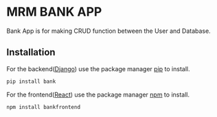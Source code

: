 # MRM BANK APP
Bank App is for making CRUD function between the User and Database.

## Installation 
For the backend([Django](https://www.djangoproject.com/)) use the package manager [pip](https://pip.pypa.io/en/stable/) to install.

```bash
pip install bank
```

For the frontend([React](https://reactjs.org/)) use the package manager [npm](https://www.npmjs.com/get-npm) to install.
```bash
npm install bankfrontend
```

